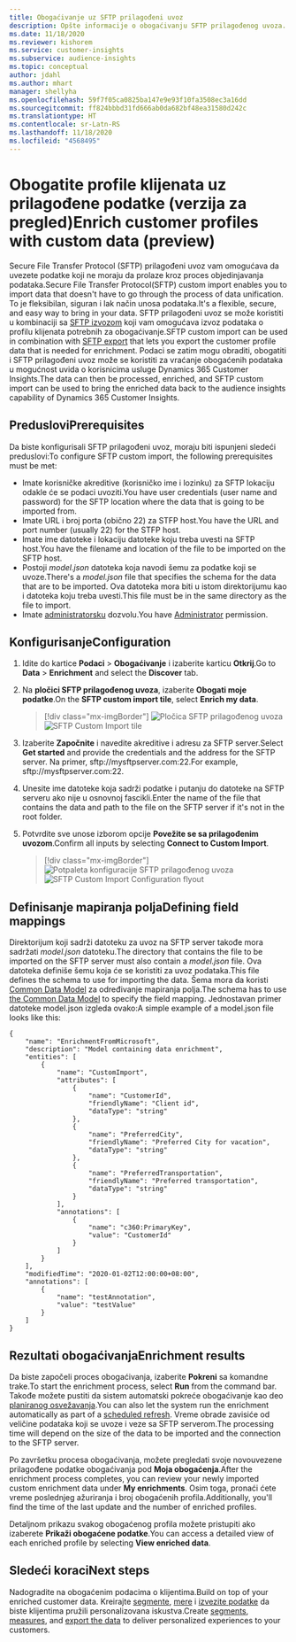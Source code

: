 ```yaml
---
title: Obogaćivanje uz SFTP prilagođeni uvoz
description: Opšte informacije o obogaćivanju SFTP prilagođenog uvoza.
ms.date: 11/18/2020
ms.reviewer: kishorem
ms.service: customer-insights
ms.subservice: audience-insights
ms.topic: conceptual
author: jdahl
ms.author: mhart
manager: shellyha
ms.openlocfilehash: 59f7f05ca0825ba147e9e93f10fa3508ec3a16dd
ms.sourcegitcommit: ff824bbbd31fd666ab0da682bf48ea31580d242c
ms.translationtype: HT
ms.contentlocale: sr-Latn-RS
ms.lasthandoff: 11/18/2020
ms.locfileid: "4568495"
---
```

# <a name="enrich-customer-profiles-with-custom-data-preview"></a><span data-ttu-id="85e76-103">Obogatite profile klijenata uz prilagođene podatke (verzija za pregled)</span><span class="sxs-lookup"><span data-stu-id="85e76-103">Enrich customer profiles with custom data (preview)</span></span>

<span data-ttu-id="85e76-104">Secure File Transfer Protocol (SFTP) prilagođeni uvoz vam omogućava da uvezete podatke koji ne moraju da prolaze kroz proces objedinjavanja podataka.</span><span class="sxs-lookup"><span data-stu-id="85e76-104">Secure File Transfer Protocol(SFTP) custom import enables you to import data that doesn't have to go through the process of data unification.</span></span> <span data-ttu-id="85e76-105">To je fleksibilan, siguran i lak način unosa podataka.</span><span class="sxs-lookup"><span data-stu-id="85e76-105">It's a flexible, secure, and easy way to bring in your data.</span></span> <span data-ttu-id="85e76-106">SFTP prilagođeni uvoz se može koristiti u kombinaciji sa [SFTP izvozom](export-sftp.md) koji vam omogućava izvoz podataka o profilu klijenata potrebnih za obogaćivanje.</span><span class="sxs-lookup"><span data-stu-id="85e76-106">SFTP custom import can be used in combination with [SFTP export](export-sftp.md) that lets you export the customer profile data that is needed for enrichment.</span></span> <span data-ttu-id="85e76-107">Podaci se zatim mogu obraditi, obogatiti i SFTP prilagođeni uvoz može se koristiti za vraćanje obogaćenih podataka u mogućnost uvida o korisnicima usluge Dynamics 365 Customer Insights.</span><span class="sxs-lookup"><span data-stu-id="85e76-107">The data can then be processed, enriched, and SFTP custom import can be used to bring the enriched data back to the audience insights capability of Dynamics 365 Customer Insights.</span></span>

## <a name="prerequisites"></a><span data-ttu-id="85e76-108">Preduslovi</span><span class="sxs-lookup"><span data-stu-id="85e76-108">Prerequisites</span></span>

<span data-ttu-id="85e76-109">Da biste konfigurisali SFTP prilagođeni uvoz, moraju biti ispunjeni sledeći preduslovi:</span><span class="sxs-lookup"><span data-stu-id="85e76-109">To configure SFTP custom import, the following prerequisites must be met:</span></span>

- <span data-ttu-id="85e76-110">Imate korisničke akreditive (korisničko ime i lozinku) za SFTP lokaciju odakle će se podaci uvoziti.</span><span class="sxs-lookup"><span data-stu-id="85e76-110">You have user credentials (user name and password) for the SFTP location where the data that is going to be imported from.</span></span>
- <span data-ttu-id="85e76-111">Imate URL i broj porta (obično 22) za STFP host.</span><span class="sxs-lookup"><span data-stu-id="85e76-111">You have the URL and port number (usually 22) for the STFP host.</span></span>
- <span data-ttu-id="85e76-112">Imate ime datoteke i lokaciju datoteke koju treba uvesti na SFTP host.</span><span class="sxs-lookup"><span data-stu-id="85e76-112">You have the filename and location of the file to be imported on the SFTP host.</span></span>
- <span data-ttu-id="85e76-113">Postoji *model.json* datoteka koja navodi šemu za podatke koji se uvoze.</span><span class="sxs-lookup"><span data-stu-id="85e76-113">There's a *model.json* file that specifies the schema for the data that are to be imported.</span></span> <span data-ttu-id="85e76-114">Ova datoteka mora biti u istom direktorijumu kao i datoteka koju treba uvesti.</span><span class="sxs-lookup"><span data-stu-id="85e76-114">This file must be in the same directory as the file to import.</span></span>
- <span data-ttu-id="85e76-115">Imate [administratorsku](permissions.md#administrator) dozvolu.</span><span class="sxs-lookup"><span data-stu-id="85e76-115">You have [Administrator](permissions.md#administrator) permission.</span></span>

## <a name="configuration"></a><span data-ttu-id="85e76-116">Konfigurisanje</span><span class="sxs-lookup"><span data-stu-id="85e76-116">Configuration</span></span>

1. <span data-ttu-id="85e76-117">Idite do kartice **Podaci** > **Obogaćivanje** i izaberite karticu **Otkrij**.</span><span class="sxs-lookup"><span data-stu-id="85e76-117">Go to **Data** > **Enrichment** and select the **Discover** tab.</span></span>

1. <span data-ttu-id="85e76-118">Na **pločici SFTP prilagođenog uvoza**, izaberite **Obogati moje podatke**.</span><span class="sxs-lookup"><span data-stu-id="85e76-118">On the **SFTP custom import tile**, select **Enrich my data**.</span></span>

   > [!div class="mx-imgBorder"]
   > <span data-ttu-id="85e76-119">![Pločica SFTP prilagođenog uvoza](media/SFTP_Custom_Import_tile.png "Pločica SFTP prilagođenog uvoza")</span><span class="sxs-lookup"><span data-stu-id="85e76-119">![SFTP Custom Import tile](media/SFTP_Custom_Import_tile.png "SFTP Custom Import tile")</span></span>

1. <span data-ttu-id="85e76-120">Izaberite **Započnite** i navedite akreditive i adresu za SFTP server.</span><span class="sxs-lookup"><span data-stu-id="85e76-120">Select **Get started** and provide the credentials and the address for the SFTP server.</span></span> <span data-ttu-id="85e76-121">Na primer, sftp://mysftpserver.com:22.</span><span class="sxs-lookup"><span data-stu-id="85e76-121">For example, sftp://mysftpserver.com:22.</span></span>

1. <span data-ttu-id="85e76-122">Unesite ime datoteke koja sadrži podatke i putanju do datoteke na SFTP serveru ako nije u osnovnoj fascikli.</span><span class="sxs-lookup"><span data-stu-id="85e76-122">Enter the name of the file that contains the data and path to the file on the SFTP server if it's not in the root folder.</span></span>

1. <span data-ttu-id="85e76-123">Potvrdite sve unose izborom opcije **Povežite se sa prilagođenim uvozom**.</span><span class="sxs-lookup"><span data-stu-id="85e76-123">Confirm all inputs by selecting **Connect to Custom Import**.</span></span>

   > [!div class="mx-imgBorder"]
   > <span data-ttu-id="85e76-124">![Potpaleta konfiguracije SFTP prilagođenog uvoza](media/SFTP_Custom_Import_Configuration_flyout.png "Potpaleta konfiguracije SFTP prilagođenog uvoza")</span><span class="sxs-lookup"><span data-stu-id="85e76-124">![SFTP Custom Import Configuration flyout](media/SFTP_Custom_Import_Configuration_flyout.png "SFTP Custom Import Configuration flyout")</span></span>

## <a name="defining-field-mappings"></a><span data-ttu-id="85e76-125">Definisanje mapiranja polja</span><span class="sxs-lookup"><span data-stu-id="85e76-125">Defining field mappings</span></span> 

<span data-ttu-id="85e76-126">Direktorijum koji sadrži datoteku za uvoz na SFTP server takođe mora sadržati *model.json* datoteku.</span><span class="sxs-lookup"><span data-stu-id="85e76-126">The directory that contains the file to be imported on the SFTP server must also contain a *model.json* file.</span></span> <span data-ttu-id="85e76-127">Ova datoteka definiše šemu koja će se koristiti za uvoz podataka.</span><span class="sxs-lookup"><span data-stu-id="85e76-127">This file defines the schema to use for importing the data.</span></span> <span data-ttu-id="85e76-128">Šema mora da koristi [Common Data Model](https://docs.microsoft.com/common-data-model/) za određivanje mapiranja polja.</span><span class="sxs-lookup"><span data-stu-id="85e76-128">The schema has to use [the Common Data Model](https://docs.microsoft.com/common-data-model/) to specify the field mapping.</span></span> <span data-ttu-id="85e76-129">Jednostavan primer datoteke model.json izgleda ovako:</span><span class="sxs-lookup"><span data-stu-id="85e76-129">A simple example of a model.json file looks like this:</span></span>

```
{
    "name": "EnrichmentFromMicrosoft",
    "description": "Model containing data enrichment",
    "entities": [
        {
            "name": "CustomImport",
            "attributes": [
                {
                    "name": "CustomerId",
                    "friendlyName": "Client id",
                    "dataType": "string"
                },
                {
                    "name": "PreferredCity",
                    "friendlyName": "Preferred City for vacation",
                    "dataType": "string"
                },
                {
                    "name": "PreferredTransportation",
                    "friendlyName": "Preferred transportation",
                    "dataType": "string"
                }
            ],
            "annotations": [
                {
                    "name": "c360:PrimaryKey",
                    "value": "CustomerId"
                }
            ]
        }
    ],
    "modifiedTime": "2020-01-02T12:00:00+08:00",
    "annotations": [
        {
            "name": "testAnnotation",
            "value": "testValue"
        }
    ]
}
```

## <a name="enrichment-results"></a><span data-ttu-id="85e76-130">Rezultati obogaćivanja</span><span class="sxs-lookup"><span data-stu-id="85e76-130">Enrichment results</span></span>

<span data-ttu-id="85e76-131">Da biste započeli proces obogaćivanja, izaberite **Pokreni** sa komandne trake.</span><span class="sxs-lookup"><span data-stu-id="85e76-131">To start the enrichment process, select **Run** from the command bar.</span></span> <span data-ttu-id="85e76-132">Takođe možete pustiti da sistem automatski pokreće obogaćivanje kao deo [planiranog osvežavanja](system.md#schedule-tab).</span><span class="sxs-lookup"><span data-stu-id="85e76-132">You can also let the system run the enrichment automatically as part of a [scheduled refresh](system.md#schedule-tab).</span></span> <span data-ttu-id="85e76-133">Vreme obrade zavisiće od veličine podataka koji se uvoze i veze sa SFTP serverom.</span><span class="sxs-lookup"><span data-stu-id="85e76-133">The processing time will depend on the size of the data to be imported and the connection to the SFTP server.</span></span>

<span data-ttu-id="85e76-134">Po završetku procesa obogaćivanja, možete pregledati svoje novouvezene prilagođene podatke obogaćivanja pod **Moja obogaćenja**.</span><span class="sxs-lookup"><span data-stu-id="85e76-134">After the enrichment process completes, you can review your newly imported custom enrichment data under **My enrichments**.</span></span> <span data-ttu-id="85e76-135">Osim toga, pronaći ćete vreme poslednjeg ažuriranja i broj obogaćenih profila.</span><span class="sxs-lookup"><span data-stu-id="85e76-135">Additionally, you'll find the time of the last update and the number of enriched profiles.</span></span>

<span data-ttu-id="85e76-136">Detaljnom prikazu svakog obogaćenog profila možete pristupiti ako izaberete **Prikaži obogaćene podatke**.</span><span class="sxs-lookup"><span data-stu-id="85e76-136">You can access a detailed view of each enriched profile by selecting **View enriched data**.</span></span>

## <a name="next-steps"></a><span data-ttu-id="85e76-137">Sledeći koraci</span><span class="sxs-lookup"><span data-stu-id="85e76-137">Next steps</span></span>

<span data-ttu-id="85e76-138">Nadogradite na obogaćenim podacima o klijentima.</span><span class="sxs-lookup"><span data-stu-id="85e76-138">Build on top of your enriched customer data.</span></span> <span data-ttu-id="85e76-139">Kreirajte [segmente](segments.md), [mere](measures.md) i [izvezite podatke](export-destinations.md) da biste klijentima pružili personalizovana iskustva.</span><span class="sxs-lookup"><span data-stu-id="85e76-139">Create [segments](segments.md), [measures](measures.md), and [export the data](export-destinations.md) to deliver personalized experiences to your customers.</span></span>


